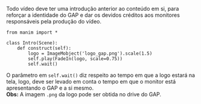 Todo vídeo deve ter uma introdução anterior ao conteúdo em si, para reforçar a identidade do GAP e dar os devidos créditos aos monitores responsáveis pela produção do vídeo.
```
from manim import *

class Intro(Scene):
    def construct(self):
        logo = ImageMobject('logo_gap.png').scale(1.5)
        self.play(FadeIn(logo, scale=0.75))
        self.wait()
```
O parâmetro em `self.wait()` diz respeito ao tempo em que a logo estará na tela, logo, deve ser levado em conta o tempo em que o monitor está apresentando o GAP e a si mesmo.\
__Obs:__ A imagem `.png` da logo pode ser obtida no drive do GAP.
